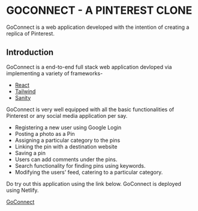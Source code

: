 # GOCONNECT - A PINTEREST CLONE

GoConnect is a web application developed with the intention of creating a replica of Pinterest.

## Introduction

GoConnect is a end-to-end full stack web application devloped via implementing a variety of frameworks-

- [React](https://react.dev/ "Named link title")
- [Tailwind](https://tailwindcss.com/ "Named link title")
- [Sanity](https://www.sanity.io/ "Named link title")

GoConnect is very well equipped with all the basic functionalities of Pinterest or any social media application per say.

- Registering a new user using Google Login
- Posting a photo as a Pin
- Assigning a particular category to the pins
- Linking the pin with a destination website
- Saving a pin
- Users can add comments under the pins.
- Search functionality for finding pins using keywords.
- Modifying the users' feed, catering to a particular category.

Do try out this application using the link below. GoConnect is deployed using Netlify.

[GoConnect](https://goconnectapp.netlify.app/ "Named link title")
